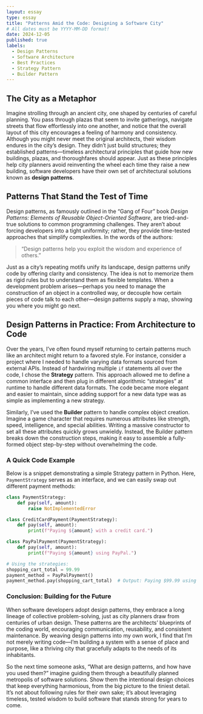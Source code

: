 ```yaml
---
layout: essay
type: essay
title: "Patterns Amid the Code: Designing a Software City"
# All dates must be YYYY-MM-DD format!
date: 2024-12-05
published: true
labels:
  - Design Patterns
  - Software Architecture
  - Best Practices
  - Strategy Pattern
  - Builder Pattern
---
```


## The City as a Metaphor  
Imagine strolling through an ancient city, one shaped by centuries of careful planning. You pass through plazas that seem to invite gatherings, navigate streets that flow effortlessly into one another, and notice that the overall layout of this city encourages a feeling of harmony and consistency. Although you might never meet the original architects, their wisdom endures in the city’s design. They didn’t just build structures; they established patterns—timeless architectural principles that guide how new buildings, plazas, and thoroughfares should appear. Just as these principles help city planners avoid reinventing the wheel each time they raise a new building, software developers have their own set of architectural solutions known as **design patterns**.

## Patterns That Stand the Test of Time  
Design patterns, as famously outlined in the “Gang of Four” book *Design Patterns: Elements of Reusable Object-Oriented Software*, are tried-and-true solutions to common programming challenges. They aren’t about forcing developers into a tight uniformity; rather, they provide time-tested approaches that simplify complexities. In the words of the authors:  
> “Design patterns help you exploit the wisdom and experience of others.”

Just as a city’s repeating motifs unify its landscape, design patterns unify code by offering clarity and consistency. The idea is not to memorize them as rigid rules but to understand them as flexible templates. When a development problem arises—perhaps you need to manage the construction of an object in a controlled way, or decouple how certain pieces of code talk to each other—design patterns supply a map, showing you where you might go next.

## Design Patterns in Practice: From Architecture to Code  
Over the years, I’ve often found myself returning to certain patterns much like an architect might return to a favored style. For instance, consider a project where I needed to handle varying data formats sourced from external APIs. Instead of hardwiring multiple `if` statements all over the code, I chose the **Strategy** pattern. This approach allowed me to define a common interface and then plug in different algorithmic “strategies” at runtime to handle different data formats. The code became more elegant and easier to maintain, since adding support for a new data type was as simple as implementing a new strategy.

Similarly, I’ve used the **Builder** pattern to handle complex object creation. Imagine a game character that requires numerous attributes like strength, speed, intelligence, and special abilities. Writing a massive constructor to set all these attributes quickly grows unwieldy. Instead, the Builder pattern breaks down the construction steps, making it easy to assemble a fully-formed object step-by-step without overwhelming the code.

### A Quick Code Example  
Below is a snippet demonstrating a simple Strategy pattern in Python. Here, `PaymentStrategy` serves as an interface, and we can easily swap out different payment methods:

```python
class PaymentStrategy:
    def pay(self, amount):
        raise NotImplementedError

class CreditCardPayment(PaymentStrategy):
    def pay(self, amount):
        print(f"Paying ${amount} with a credit card.")

class PayPalPayment(PaymentStrategy):
    def pay(self, amount):
        print(f"Paying ${amount} using PayPal.")

# Using the strategies:
shopping_cart_total = 99.99
payment_method = PayPalPayment()
payment_method.pay(shopping_cart_total)  # Output: Paying $99.99 using PayPal.
```

### Conclusion: Building for the Future
When software developers adopt design patterns, they embrace a long lineage of collective problem-solving, just as city planners draw from centuries of urban design. These patterns are the architects’ blueprints of the coding world, encouraging communication, reusability, and consistent maintenance. By weaving design patterns into my own work, I find that I’m not merely writing code—I’m building a system with a sense of place and purpose, like a thriving city that gracefully adapts to the needs of its inhabitants.

So the next time someone asks, “What are design patterns, and how have you used them?” imagine guiding them through a beautifully planned metropolis of software solutions. Show them the intentional design choices that keep everything harmonious, from the big picture to the tiniest detail. It’s not about following rules for their own sake; it’s about leveraging timeless, tested wisdom to build software that stands strong for years to come.
